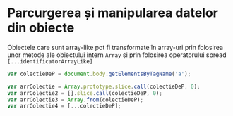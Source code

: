 # Parcurgerea și manipularea datelor din obiecte

Obiectele care sunt array-like pot fi transformate în array-uri prin folosirea unor metode ale obiectului intern `Array` și prin folosirea operatorului spread `[...identificatorArrayLike]`

```javascript
var colectieDeP = document.body.getElementsByTagName('a');

var arrColectie = Array.prototype.slice.call(colectieDeP, 0);
var arrColectie2 = [].slice.call(colectieDeP, 0);
var arrColectie3 = Array.from(colectieDeP);
var arrColectie4 = [...colectieDeP];
```

